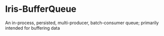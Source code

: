 Iris-BufferQueue
================

An in-process, persisted, multi-producer, batch-consumer queue; primarily intended for buffering data
